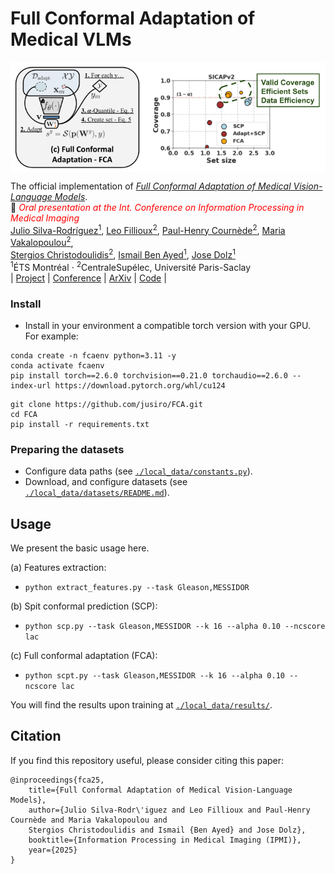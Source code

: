 
# Full Conformal Adaptation of Medical VLMs

<img src="./local_data/media/overview.png" width = "600" alt="" align=center /> <br/>

The official implementation of [*Full Conformal Adaptation of Medical Vision-Language Models*]().<br/>
📜 <span style="color:red">*Oral presentation at the Int. Conference on Information Processing in Medical Imaging*</span> \
[Julio Silva-Rodríguez<sup>1</sup>](https://scholar.google.es/citations?user=1UMYgHMAAAAJ&hl),
[Leo Fillioux<sup>2</sup>](https://scholar.google.fr/citations?user=c0kBPnoAAAAJ&hl),
[Paul-Henry Cournède<sup>2</sup>](https://scholar.google.fr/citations?user=LGr1sroAAAAJ&hl),
[Maria Vakalopoulou<sup>2</sup>](https://scholar.google.gr/citations?user=FKUHYqMAAAAJ&hl), <br/>
[Stergios Christodoulidis<sup>2</sup>](https://scholar.google.com/citations?user=-h5w30sAAAAJ&hl), 
[Ismail Ben Ayed<sup>1</sup>](https://scholar.google.es/citations?user=29vyUccAAAAJ&hl),
[Jose Dolz<sup>1</sup>](https://scholar.google.es/citations?user=yHQIFFMAAAAJ&hl) <br/>
<sup>1</sup>ÉTS Montréal ⋅ <sup>2</sup>CentraleSupélec, Université Paris-Saclay <br/>
| [Project](https://jusiro.github.io/projects/fca) | [Conference]() | [ArXiv]() | [Code](https://github.com/jusiro/FCA) |
<br/>


### Install

* Install in your environment a compatible torch version with your GPU. For example:

```
conda create -n fcaenv python=3.11 -y
conda activate fcaenv
pip install torch==2.6.0 torchvision==0.21.0 torchaudio==2.6.0 --index-url https://download.pytorch.org/whl/cu124
```

```
git clone https://github.com/jusiro/FCA.git
cd FCA
pip install -r requirements.txt
```

### Preparing the datasets
- Configure data paths (see [`./local_data/constants.py`](./local_data/constants.py)).
- Download, and configure datasets (see [`./local_data/datasets/README.md`](./local_data/datasets/README.md)).

## Usage
We present the basic usage here.

(a) Features extraction:
- `python extract_features.py --task Gleason,MESSIDOR`

(b) Spit conformal prediction (SCP):
- `python scp.py --task Gleason,MESSIDOR --k 16 --alpha 0.10 --ncscore lac`

(c) Full conformal adaptation (FCA):
- `python scpt.py --task Gleason,MESSIDOR --k 16 --alpha 0.10 --ncscore lac`

You will find the results upon training at [`./local_data/results/`](./local_data/results/).


## Citation

If you find this repository useful, please consider citing this paper:
```
@inproceedings{fca25,
    title={Full Conformal Adaptation of Medical Vision-Language Models},
    author={Julio Silva-Rodr\'iguez and Leo Fillioux and Paul-Henry Cournède and Maria Vakalopoulou and
    Stergios Christodoulidis and Ismail {Ben Ayed} and Jose Dolz},
    booktitle={Information Processing in Medical Imaging (IPMI)},
    year={2025}
}
```





















